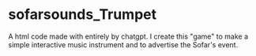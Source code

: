 # sofarsounds_Trumpet
A html code made with entirely by chatgpt. 
I create this "game" to make a simple interactive music instrument and to advertise the Sofar's event.
